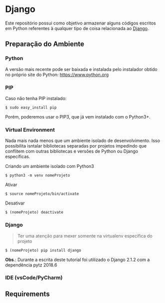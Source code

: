 # Django

Este repositório possui como objetivo armazenar alguns códigos escritos em Python referentes à qualquer tipo de coisa relacionada ao [Django](https://docs.djangoproject.com/pt-br/2.1/contents/).


## Preparação do Ambiente

### Python

A versão mais recente pode ser baixada e instalada pelo instalador obtido no próprio site do Python: https://www.python.org

### PIP

Caso não tenha PIP instalado:

```
$ sudo easy_install pip
```

Porém, poderemos usar o PIP3, que já vem instalado com o Python3+.

### Virtual Environment

Nada mais nada menos que um ambiente isolado de desenvolvimento. Isso possibilita isntalar bibliotecas separadas por projetos impedindo que conflitem com outras bibliotecas e versões de Python ou Django específicas.

Criando um ambiente isolado com Python3

```
$ python3 -m venv nomeProjeto
```

Ativar

```
$ source nomeProjeto/bin/activate
```

Desativar

```
$ (nomeProjeto) deactivate
```

### Django

> Ter uma atenção para mexer somente na virtualenv específica do projeto

```
$ (nomeProjeto) pip install django
```

**Obs**.: Durante a escrita deste tutorial foi utilizado o Django 2.1.2 com a dependência pytz 2018.6

### IDE (vsCode/PyCharm)

## Requirements
